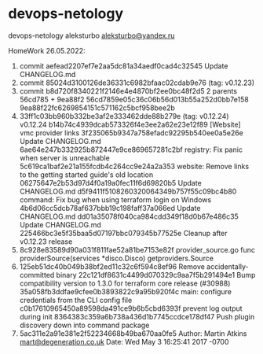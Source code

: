 # devops-netology
devops-netology
aleksturbo
aleksturbo@yandex.ru

HomeWork 26.05.2022:

1. commit aefead2207ef7e2aa5dc81a34aedf0cad4c32545 Update CHANGELOG.md
2. commit 85024d3100126de36331c6982bfaac02cdab9e76 (tag: v0.12.23)
3. commit b8d720f8340221f2146e4e4870bf2ee0bc48f2d5  2 parents 56cd785 + 9ea88f2  56cd7859e05c36c06b56d013b55a252d0bb7e158  9ea88f22fc6269854151c571162c5bcf958bee2b
4. 33ff1c03bb960b332be3af2e333462dde88b279e (tag: v0.12.24) v0.12.24
	b14b74c4939dcab573326f4e3ee2a62e23e12f89 [Website] vmc provider links
	3f235065b9347a758efadc92295b540ee0a5e26e Update CHANGELOG.md
	6ae64e247b332925b872447e9ce869657281c2bf registry: Fix panic when server is unreachable
	5c619ca1baf2e21a155fcdb4c264cc9e24a2a353 website: Remove links to the getting started guide's old location
	06275647e2b53d97d4f0a19a0fec11f6d69820b5 Update CHANGELOG.md
	d5f9411f5108260320064349b757f55c09bc4b80 command: Fix bug when using terraform login on Windows
	4b6d06cc5dcb78af637bbb19c198faff37a066ed Update CHANGELOG.md
	dd01a35078f040ca984cdd349f18d0b67e486c35 Update CHANGELOG.md
	225466bc3e5f35baa5d07197bbc079345b77525e Cleanup after v0.12.23 release
5. 8c928e83589d90a031f811fae52a81be7153e82f  provider_source.go  func providerSource(services *disco.Disco) getproviders.Source
6.	125eb51dc40b049b38bf2ed11c32c6f594c8ef96 Remove accidentally-committed binary
	22c121df8631c4499d070329c9aa7f5b291494e1 Bump compatibility version to 1.3.0 for terraform core release (#30988)
	35a058fb3ddfae9cfee0b3893822c9a95b920f4c main: configure credentials from the CLI config file
	c0b17610965450a89598da491ce9b6b5cbd6393f prevent log output during init
	8364383c359a6b738a436d1b7745ccdce178df47 Push plugin discovery down into command package
7. 5ac311e2a91e381e2f52234668b49ba670aa0fe5 Author: Martin Atkins <mart@degeneration.co.uk> Date:   Wed May 3 16:25:41 2017 -0700
